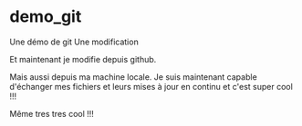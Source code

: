 # demo_git
Une démo de git
Une modification

Et maintenant je modifie depuis github.

Mais aussi depuis ma machine locale. Je suis maintenant capable d'échanger mes fichiers et leurs mises à jour en continu et c'est super cool !!!

Même tres tres cool !!! 
